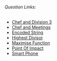 ###### Question Links:
 * <a href="https://www.codechef.com/JAN21C/problems/DIVTHREE">Chef and Division 3</a>
 * <a href="https://www.codechef.com/FEB21C/problems/MEET">Chef and Meetings</a>
 * <a href="https://www.codechef.com/JAN21C/problems/DECODEIT">Encoded String</a>
 * <a href="https://www.codechef.com/FEB21C/problems/HDIVISR">Highest Divisor</a>
 * <a href="https://www.codechef.com/FEB21C/problems/MAXFUN">Maximise Function</a>
 * <a href="https://www.codechef.com/JAN21C/problems/BILLRD">Point Of Impact</a>
 * <a href="https://www.codechef.com/ZCOPRAC/problems/ZCO14003">Smart Phone</a>

